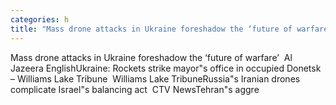 ```yaml
---
categories: h
title: "Mass drone attacks in Ukraine foreshadow the ‘future of warfare’  Al Jazeera English"
---
```

Mass drone attacks in Ukraine foreshadow the ‘future of warfare’&nbsp;&nbsp;Al Jazeera EnglishUkraine: Rockets strike mayor"s office in occupied Donetsk – Williams Lake Tribune&nbsp;&nbsp;Williams Lake TribuneRussia"s Iranian drones complicate Israel"s balancing act&nbsp;&nbsp;CTV NewsTehran"s aggre